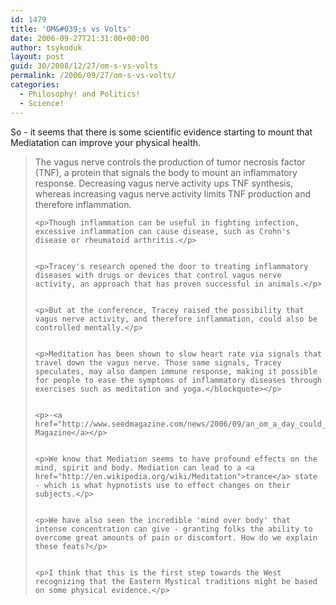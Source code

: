 ```yaml
---
id: 1479
title: 'OM&#039;s vs Volts'
date: 2006-09-27T21:31:00+00:00
author: tsykoduk
layout: post
guid: 30/2008/12/27/om-s-vs-volts
permalink: /2006/09/27/om-s-vs-volts/
categories:
  - Philosophy! and Politics!
  - Science!
---
```

<p>So - it seems that there is some scientific evidence starting to mount that Mediatation can improve your physical health.</p>


<blockquote>The vagus nerve controls the production of tumor necrosis factor (TNF), a protein that signals the body to mount an inflammatory response. Decreasing vagus nerve activity ups <span class="caps">TNF</span> synthesis, whereas increasing vagus nerve activity limits <span class="caps">TNF</span> production and therefore inflammation.

	<p>Though inflammation can be useful in fighting infection, excessive inflammation can cause disease, such as Crohn's disease or rheumatoid arthritis.</p>


	<p>Tracey's research opened the door to treating inflammatory diseases with drugs or devices that control vagus nerve activity, an approach that has proven successful in animals.</p>


	<p>But at the conference, Tracey raised the possibility that vagus nerve activity, and therefore inflammation, could also be controlled mentally.</p>


	<p>Meditation has been shown to slow heart rate via signals that travel down the vagus nerve. Those same signals, Tracey speculates, may also dampen immune response, making it possible for people to ease the symptoms of inflammatory diseases through exercises such as meditation and yoga.</blockquote></p>


	<p>-<a href="http://www.seedmagazine.com/news/2006/09/an_om_a_day_could_keep_inflamm.php">Seed Magazine</a></p>


	<p>We know that Mediation seems to have profound effects on the mind, spirit and body. Mediation can lead to a <a href="http://en.wikipedia.org/wiki/Meditation">trance</a> state - which is what hypnotists use to effect changes on their subjects.</p>


	<p>We have also seen the incredible 'mind over body' that intense concentration can give - granting folks the ability to overcome great amounts of pain or discomfort. How do we explain these feats?</p>


	<p>I think that this is the first step towards the West recognizing that the Eastern Mystical traditions might be based on some physical evidence.</p>
